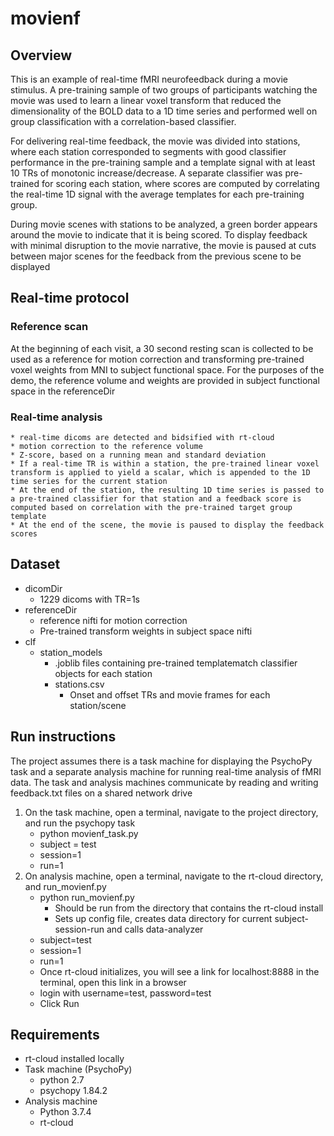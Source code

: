 # movienf
## Overview
This is an example of real-time fMRI neurofeedback during a movie stimulus.
A pre-training sample of two groups of participants watching the movie was used to learn a linear voxel transform that reduced the dimensionality of the BOLD data to a 1D time series and performed well on group classification with a correlation-based classifier. 

For delivering real-time feedback, the movie was divided into stations, where each station corresponded to segments with good classifier performance in the pre-training sample and a template signal with at least 10 TRs of monotonic increase/decrease. 
A separate classifier was pre-trained for scoring each station, where scores are computed by correlating the real-time 1D signal with the average templates for each pre-training group.

During movie scenes with stations to be analyzed, a green border appears around the movie to indicate that it is being scored.  To display feedback with minimal disruption to the movie narrative, the movie is paused at cuts between major scenes for the feedback from the previous scene to be displayed

## Real-time protocol
### Reference scan
At the beginning of each visit, a 30 second resting scan is collected to be used as a reference for motion correction and transforming pre-trained voxel weights from MNI to subject functional space. For the purposes of the demo, the reference volume and weights are provided in subject functional space in the referenceDir
### Real-time analysis
    * real-time dicoms are detected and bidsified with rt-cloud
    * motion correction to the reference volume
    * Z-score, based on a running mean and standard deviation
    * If a real-time TR is within a station, the pre-trained linear voxel transform is applied to yield a scalar, which is appended to the 1D time series for the current station
    * At the end of the station, the resulting 1D time series is passed to a pre-trained classifier for that station and a feedback score is computed based on correlation with the pre-trained target group template
    * At the end of the scene, the movie is paused to display the feedback scores
## Dataset
* dicomDir
    * 1229 dicoms with TR=1s
* referenceDir 
    * reference nifti for motion correction
    * Pre-trained transform weights in subject space nifti
* clf
    * station_models
        * .joblib files containing pre-trained templatematch classifier objects for each station
        * stations.csv
            * Onset and offset TRs and movie frames for each station/scene

## Run instructions
The project assumes there is a task machine for displaying the PsychoPy task and a separate analysis machine for running real-time analysis of fMRI data.  The task and analysis machines communicate by reading and writing feedback.txt files on a shared network drive

1. On the task machine, open a terminal, navigate to the project directory, and run the psychopy task
    * python movienf_task.py
    * subject = test
    * session=1
    * run=1
2. On analysis machine, open a terminal, navigate to the rt-cloud directory, and run_movienf.py
    * python run_movienf.py
        * Should be run from the directory that contains the rt-cloud install
        * Sets up config file, creates data directory for current subject-session-run and calls data-analyzer
    * subject=test
    * session=1
    * run=1
    * Once rt-cloud initializes, you will see a link for  localhost:8888 in the terminal, open this link in a browser
    * login with username=test,  password=test
    * Click Run

## Requirements
* rt-cloud installed locally
* Task machine (PsychoPy)
    * python 2.7 
    * psychopy 1.84.2
* Analysis machine
    * Python 3.7.4
    * rt-cloud
